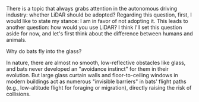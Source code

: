 There is a topic that always grabs attention in the autonomous driving industry: whether LiDAR should be adopted? Regarding this question, first, I would like to state my stance: I am in favor of not adopting it. This leads to another question: how would you use LiDAR? I think I'll set this question aside for now, and let's first think about the difference between humans and animals.











Why do bats fly into the glass?

In nature, there are almost no smooth, low-reflective obstacles like glass, and bats never developed an "avoidance instinct" for them in their evolution. But large glass curtain walls and floor-to-ceiling windows in modern buildings act as numerous "invisible barriers" in bats' flight paths (e.g., low-altitude flight for foraging or migration), directly raising the risk of collisions.
